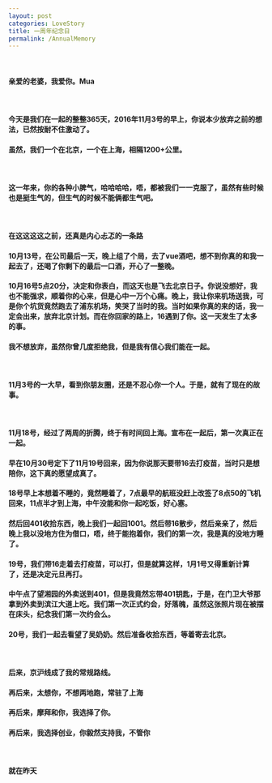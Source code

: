 ```yaml
---
layout: post
categories: LoveStory
title: 一周年纪念日
permalink: /AnnualMemory
---
```

&nbsp;
#### 亲爱的老婆，我爱你。Mua

&nbsp;
#### 今天是我们在一起的整整365天，2016年11月3号的早上，你说本少放弃之前的想法，已然按耐不住激动了。
#### 虽然，我们一个在北京，一个在上海，相隔1200+公里。

&nbsp;
#### 这一年来，你的各种小脾气，哈哈哈哈，唔，都被我们一一克服了，虽然有些时候也是挺生气的，但生气的时候不能俩都生气吧。

&nbsp;
#### 在这这这这之前，还真是内心忐忑的一条路
#### 10月13号，在公司最后一天，晚上组了个局，去了vue酒吧，想不到你真的和我一起去了，还喝了你剩下的最后一口酒，开心了一整晚。
#### 10月16号5点20分，决定和你表白，而这天也是飞去北京日子。你说没想好，我也不能强求，顺着你的心来，但是心中一万个心痛。晚上，我让你来机场送我，可是你个坑货竟然跑去了浦东机场，笑哭了当时的我。当时如果你真的来的话，我一定会出来，放弃北京计划。而在你回家的路上，16遇到了你。这一天发生了太多的事。
#### 我不想放弃，虽然你曾几度拒绝我，但是我有信心我们能在一起。

&nbsp;
#### 11月3号的一大早，看到你朋友圈，还是不忍心你一个人。于是，就有了现在的故事。

&nbsp;
#### 11月18号，经过了两周的折腾，终于有时间回上海。宣布在一起后，第一次真正在一起。
#### 早在10月30号定下了11月19号回来，因为你说那天要带16去打疫苗，当时只是想陪你，这下真的愿望成真了。
#### 18号早上本想着不睡的，竟然睡着了，7点最早的航班没赶上改签了8点50的飞机回来，11点半才到上海，中午没能和你一起吃饭，好心塞。
#### 然后回401收拾东西，晚上我们一起回1001。然后带16散步，然后亲亲了，然后晚上我以没地方住为借口，唔，终于能抱着你，我们的第一次，我是真的没地方睡了。
#### 19号，我们带16走着去打疫苗，可以打，但是就算这样，1月1号又得重新计算了，还是决定元旦再打。
#### 中午点了望湘园的外卖送到401，但是我竟然忘带401钥匙，于是，在门卫大爷那拿到外卖到滨江大道上吃。我们第一次正式约会，好落魄，虽然这张照片现在被摆在床头，纪念我们第一次约会么。
#### 20号，我们一起去看望了吴奶奶。然后准备收拾东西，等着寄去北京。

&nbsp;
#### 后来，京沪线成了我的常规路线。
#### 再后来，太想你，不想两地跑，常驻了上海
#### 再后来，摩拜和你，我选择了你。
#### 再后来，我选择创业，你毅然支持我，不管你

&nbsp;
#### 就在昨天
